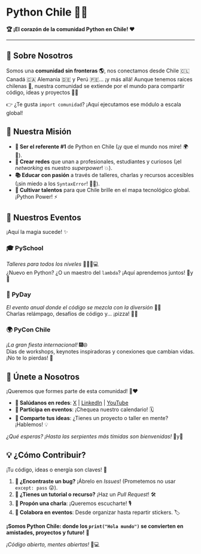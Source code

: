 # Python Chile 🐍✨  
**🏆 ¡El corazón de la comunidad Python en Chile! ❤️**  

---

## 📖 **Sobre Nosotros**  
Somos una **comunidad sin fronteras 🌎**, nos conectamos desde Chile 🇨🇱 Canadá 🇨🇦 Alemania 🇩🇪 y Perú 🇵🇪... ¡y más allá! Aunque tenemos raíces chilenas 🌋, nuestra comunidad se extiende por el mundo para compartir código, ideas y proyectos 🐍💙

👉 ¿Te gusta `import comunidad`? ¡Aquí ejecutamos ese módulo a escala global! 


## 💫 **Nuestra Misión**  
- **🐍 Ser el referente #1** de Python en Chile (¡y que el mundo nos mire! 🌍👀).  
- **🤝 Crear redes** que unan a profesionales, estudiantes y curiosos (¡el *networking* es nuestro *superpower*! 💥).  
- **📚 Educar con pasión** a través de talleres, charlas y recursos accesibles (¡sin miedo a los `SyntaxError`! 🚫😱).  
- **🌱 Cultivar talentos** para que Chile brille en el mapa tecnológico global. ¡Python Power! ⚡  


## 🎉 **Nuestros Eventos**  
¡Aquí la magia sucede! ✨  

### 🎓 **PySchool**  
*Talleres para todos los niveles* 🧑🏫👩💻  
¿Nuevo en Python? ¿O un maestro del `lambda`? ¡Aquí aprendemos juntos! 📝y📖  

### 🎪 **PyDay**  
*El evento anual donde el código se mezcla con la diversión* 🎪🤹  
Charlas relámpago, desafíos de código y... ¡pizza! 🤌🍕  

### 🌍 **PyCon Chile**  
*¡La gran fiesta internacional!* 🎆🌐  
Días de workshops, keynotes inspiradoras y conexiones que cambian vidas. ¡No te lo pierdas! 🚀  


## 🚀 **Únete a Nosotros**  
¡Queremos que formes parte de esta comunidad! 🐍❤️  

- **👋 Salúdanos en redes**: [X](https://x.com/pythonchiledev) | [LinkedIn](https://www.linkedin.com/groups/4929519/) | [YouTube](https://www.youtube.com/c/PythonChile)  
- **📅 Participa en eventos**: ¡Chequea nuestro calendario! 🗓️  
- **💬 Comparte tus ideas**: ¿Tienes un proyecto o taller en mente? ¡Hablemos! 💡  

*¿Qué esperas? ¡Hasta las serpientes más tímidas son bienvenidas!* 🎉y🎈  


## 💡 **¿Cómo Contribuir?**  
¡Tu código, ideas o energía son claves! 🔑  

1. **🐛 ¿Encontraste un bug?** ¡Ábrelo en *Issues*! (Prometemos no usar `except: pass` 😜).  
2. **📝 ¿Tienes un tutorial o recurso?** ¡Haz un *Pull Request*! 🛠️  
3. **🎤 Propón una charla**: ¡Queremos escucharte! 🎙️  
4. **🤝 Colabora en eventos**: Desde organizar hasta repartir stickers. 🏷️  


**¡Somos Python Chile: donde los `print("Hola mundo")` se convierten en amistades, proyectos y futuro!** 🌟  

*¡Código abierto, mentes abiertas!* 👐💻  
